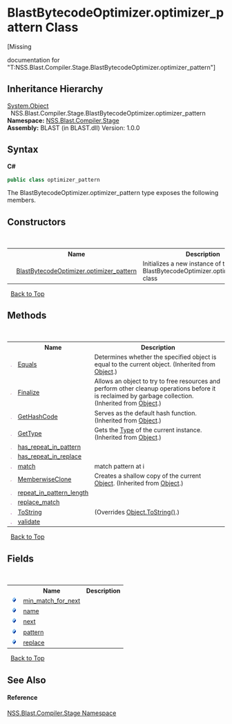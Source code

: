 # BlastBytecodeOptimizer.optimizer_pattern Class
 

\[Missing <summary> documentation for "T:NSS.Blast.Compiler.Stage.BlastBytecodeOptimizer.optimizer_pattern"\]


## Inheritance Hierarchy
<a href="https://docs.microsoft.com/dotnet/api/system.object" target="_blank" rel="noopener noreferrer">System.Object</a><br />&nbsp;&nbsp;NSS.Blast.Compiler.Stage.BlastBytecodeOptimizer.optimizer_pattern<br />
**Namespace:**&nbsp;<a href="N_NSS_Blast_Compiler_Stage">NSS.Blast.Compiler.Stage</a><br />**Assembly:**&nbsp;BLAST (in BLAST.dll) Version: 1.0.0

## Syntax

**C#**<br />
``` C#
public class optimizer_pattern
```

The BlastBytecodeOptimizer.optimizer_pattern type exposes the following members.


## Constructors
&nbsp;<table><tr><th></th><th>Name</th><th>Description</th></tr><tr><td>![Public method](media/pubmethod.gif "Public method")</td><td><a href="M_NSS_Blast_Compiler_Stage_BlastBytecodeOptimizer_optimizer_pattern__ctor">BlastBytecodeOptimizer.optimizer_pattern</a></td><td>
Initializes a new instance of the BlastBytecodeOptimizer.optimizer_pattern class</td></tr></table>&nbsp;
<a href="#blastbytecodeoptimizer.optimizer_pattern-class">Back to Top</a>

## Methods
&nbsp;<table><tr><th></th><th>Name</th><th>Description</th></tr><tr><td>![Public method](media/pubmethod.gif "Public method")</td><td><a href="https://docs.microsoft.com/dotnet/api/system.object.equals#system-object-equals(system-object)" target="_blank" rel="noopener noreferrer">Equals</a></td><td>
Determines whether the specified object is equal to the current object.
 (Inherited from <a href="https://docs.microsoft.com/dotnet/api/system.object" target="_blank" rel="noopener noreferrer">Object</a>.)</td></tr><tr><td>![Protected method](media/protmethod.gif "Protected method")</td><td><a href="https://docs.microsoft.com/dotnet/api/system.object.finalize#system-object-finalize" target="_blank" rel="noopener noreferrer">Finalize</a></td><td>
Allows an object to try to free resources and perform other cleanup operations before it is reclaimed by garbage collection.
 (Inherited from <a href="https://docs.microsoft.com/dotnet/api/system.object" target="_blank" rel="noopener noreferrer">Object</a>.)</td></tr><tr><td>![Public method](media/pubmethod.gif "Public method")</td><td><a href="https://docs.microsoft.com/dotnet/api/system.object.gethashcode#system-object-gethashcode" target="_blank" rel="noopener noreferrer">GetHashCode</a></td><td>
Serves as the default hash function.
 (Inherited from <a href="https://docs.microsoft.com/dotnet/api/system.object" target="_blank" rel="noopener noreferrer">Object</a>.)</td></tr><tr><td>![Public method](media/pubmethod.gif "Public method")</td><td><a href="https://docs.microsoft.com/dotnet/api/system.object.gettype#system-object-gettype" target="_blank" rel="noopener noreferrer">GetType</a></td><td>
Gets the <a href="https://docs.microsoft.com/dotnet/api/system.type" target="_blank" rel="noopener noreferrer">Type</a> of the current instance.
 (Inherited from <a href="https://docs.microsoft.com/dotnet/api/system.object" target="_blank" rel="noopener noreferrer">Object</a>.)</td></tr><tr><td>![Public method](media/pubmethod.gif "Public method")</td><td><a href="M_NSS_Blast_Compiler_Stage_BlastBytecodeOptimizer_optimizer_pattern_has_repeat_in_pattern">has_repeat_in_pattern</a></td><td /></tr><tr><td>![Public method](media/pubmethod.gif "Public method")</td><td><a href="M_NSS_Blast_Compiler_Stage_BlastBytecodeOptimizer_optimizer_pattern_has_repeat_in_replace">has_repeat_in_replace</a></td><td /></tr><tr><td>![Public method](media/pubmethod.gif "Public method")</td><td><a href="M_NSS_Blast_Compiler_Stage_BlastBytecodeOptimizer_optimizer_pattern_match">match</a></td><td>
match pattern at i</td></tr><tr><td>![Protected method](media/protmethod.gif "Protected method")</td><td><a href="https://docs.microsoft.com/dotnet/api/system.object.memberwiseclone#system-object-memberwiseclone" target="_blank" rel="noopener noreferrer">MemberwiseClone</a></td><td>
Creates a shallow copy of the current <a href="https://docs.microsoft.com/dotnet/api/system.object" target="_blank" rel="noopener noreferrer">Object</a>.
 (Inherited from <a href="https://docs.microsoft.com/dotnet/api/system.object" target="_blank" rel="noopener noreferrer">Object</a>.)</td></tr><tr><td>![Public method](media/pubmethod.gif "Public method")</td><td><a href="M_NSS_Blast_Compiler_Stage_BlastBytecodeOptimizer_optimizer_pattern_repeat_in_pattern_length">repeat_in_pattern_length</a></td><td /></tr><tr><td>![Public method](media/pubmethod.gif "Public method")</td><td><a href="M_NSS_Blast_Compiler_Stage_BlastBytecodeOptimizer_optimizer_pattern_replace_match">replace_match</a></td><td /></tr><tr><td>![Public method](media/pubmethod.gif "Public method")</td><td><a href="M_NSS_Blast_Compiler_Stage_BlastBytecodeOptimizer_optimizer_pattern_ToString">ToString</a></td><td> (Overrides <a href="https://docs.microsoft.com/dotnet/api/system.object.tostring#system-object-tostring" target="_blank" rel="noopener noreferrer">Object.ToString()</a>.)</td></tr><tr><td>![Public method](media/pubmethod.gif "Public method")</td><td><a href="M_NSS_Blast_Compiler_Stage_BlastBytecodeOptimizer_optimizer_pattern_validate">validate</a></td><td /></tr></table>&nbsp;
<a href="#blastbytecodeoptimizer.optimizer_pattern-class">Back to Top</a>

## Fields
&nbsp;<table><tr><th></th><th>Name</th><th>Description</th></tr><tr><td>![Public field](media/pubfield.gif "Public field")</td><td><a href="F_NSS_Blast_Compiler_Stage_BlastBytecodeOptimizer_optimizer_pattern_min_match_for_next">min_match_for_next</a></td><td /></tr><tr><td>![Public field](media/pubfield.gif "Public field")</td><td><a href="F_NSS_Blast_Compiler_Stage_BlastBytecodeOptimizer_optimizer_pattern_name">name</a></td><td /></tr><tr><td>![Public field](media/pubfield.gif "Public field")</td><td><a href="F_NSS_Blast_Compiler_Stage_BlastBytecodeOptimizer_optimizer_pattern_next">next</a></td><td /></tr><tr><td>![Public field](media/pubfield.gif "Public field")</td><td><a href="F_NSS_Blast_Compiler_Stage_BlastBytecodeOptimizer_optimizer_pattern_pattern">pattern</a></td><td /></tr><tr><td>![Public field](media/pubfield.gif "Public field")</td><td><a href="F_NSS_Blast_Compiler_Stage_BlastBytecodeOptimizer_optimizer_pattern_replace">replace</a></td><td /></tr></table>&nbsp;
<a href="#blastbytecodeoptimizer.optimizer_pattern-class">Back to Top</a>

## See Also


#### Reference
<a href="N_NSS_Blast_Compiler_Stage">NSS.Blast.Compiler.Stage Namespace</a><br />